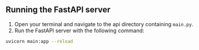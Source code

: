 ## Running the FastAPI server

1. Open your terminal and navigate to the api directory containing `main.py`.
2. Run the FastAPI server with the following command:

```zsh
uvicorn main:app --reload